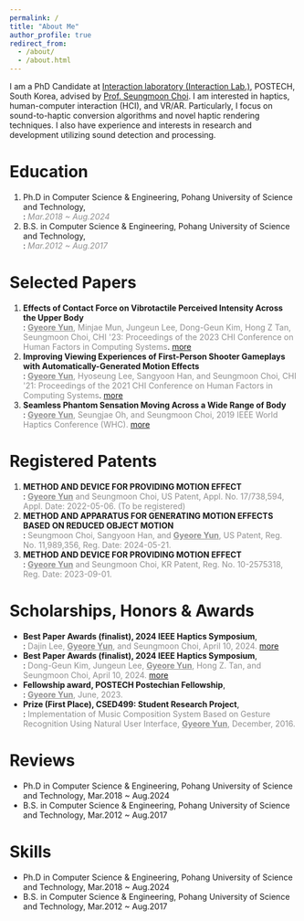 ```yaml
---
permalink: /
title: "About Me"
author_profile: true
redirect_from: 
  - /about/
  - /about.html
---
```

I am a PhD Candidate at [Interaction laboratory (Interaction Lab.)](https://itneraction.postech.ac.kr), POSTECH, South Korea, advised by [Prof. Seungmoon Choi](https://choism.postech.ac.kr/).
I am interested in haptics, human-computer interaction (HCI), and VR/AR. Particularly, I focus on sound-to-haptic conversion algorithms and novel haptic rendering techniques.
I also have experience and interests in research and development utilizing sound detection and processing.

Education
======
1. Ph.D in Computer Science & Engineering, Pohang University of Science and Technology,   
:   _<span style="color:#909090">Mar.2018 ~ Aug.2024</span>_
1. B.S. in Computer Science & Engineering, Pohang University of Science and Technology,   
:   _<span style="color:#909090">Mar.2012 ~ Aug.2017</span>_

Selected Papers
======
1. <B>Effects of Contact Force on Vibrotactile Perceived Intensity Across the Upper Body</b>   
:   <span style="color:#909090"><u><b>Gyeore Yun</b></u>, Minjae Mun, Jungeun Lee, Dong-Geun Kim, Hong Z Tan, Seungmoon Choi, CHI &#039;23: Proceedings of the 2023 CHI Conference on Human Factors in Computing Systems</span>. [more](/publication/2023-04-19-Generating)
2. <B>Improving Viewing Experiences of First-Person Shooter Gameplays with Automatically-Generated Motion Effects</b>   
:   <span style="color:#909090"><u><b>Gyeore Yun</b></u>, Hyoseung Lee, Sangyoon Han, and Seungmoon Choi, CHI &#039;21: Proceedings of the 2021 CHI Conference on Human Factors in Computing Systems</span>. [more](/publication/2021-05-07-Improving)
3. <B>Seamless Phantom Sensation Moving Across a Wide Range of Body</b>   
:   <span style="color:#909090"><u><b>Gyeore Yun</b></u>, Seungjae Oh, and Seungmoon Choi, 2019 IEEE World Haptics Conference (WHC). [more](/publication/2019-07-09-Seamless)

Registered Patents
======
1. <b>METHOD AND DEVICE FOR PROVIDING MOTION EFFECT</b>   
:   <span style="color:#909090"><u><b>Gyeore Yun</b></u> and Seungmoon Choi, US Patent, Appl. No. 17/738,594, Appl. Date: 2022-05-06. (To be registered)</span>
2. <b>METHOD AND APPARATUS FOR GENERATING MOTION EFFECTS BASED ON REDUCED OBJECT MOTION</b>   
:   <span style="color:#909090">Seungmoon Choi, Sangyoon Han, and <u><b>Gyeore Yun</b></u>, US Patent, Reg. No. 11,989,356, Reg. Date: 2024-05-21.</span>
3. <b>METHOD AND DEVICE FOR PROVIDING MOTION EFFECT</b>   
:   <span style="color:#909090"><u><b>Gyeore Yun</b></u> and Seungmoon Choi, KR Patent, Reg. No. 10-2575318, Reg. Date: 2023-09-01.</span>

Scholarships, Honors & Awards
======
* <b>Best Paper Awards (finalist), 2024 IEEE Haptics Symposium</b>,   
:   <span style="color:#909090">Dajin Lee, <u><b>Gyeore Yun</b></u>, and Seungmoon Choi, April 10, 2024.</span> [more](/publication/2024-01-15-Effects)
* <b>Best Paper Awards (finalist), 2024 IEEE Haptics Symposium</b>,   
:   <span style="color:#909090">Dong-Geun Kim, Jungeun Lee, <u><b>Gyeore Yun</b></u>, Hong Z. Tan, and Seungmoon Choi, April 10, 2024.</span> [more](/publication/2024-01-15-Sound)
* <b>Fellowship award, POSTECH Postechian Fellowship</b>,   
:   <span style="color:#909090"><u><b>Gyeore Yun</b></u>, June, 2023.</span>
* <b>Prize (First Place), CSED499: Student Research Project</b>,   
:   <span style="color:#909090">Implementation of Music Composition System Based on Gesture Recognition Using Natural User Interface, <u><b>Gyeore Yun</b></u>, December, 2016.</span>

Reviews
======
* Ph.D in Computer Science & Engineering, Pohang University of Science and Technology, Mar.2018 ~ Aug.2024
* B.S. in Computer Science & Engineering, Pohang University of Science and Technology, Mar.2012 ~ Aug.2017

Skills
======
* Ph.D in Computer Science & Engineering, Pohang University of Science and Technology, Mar.2018 ~ Aug.2024
* B.S. in Computer Science & Engineering, Pohang University of Science and Technology, Mar.2012 ~ Aug.2017
